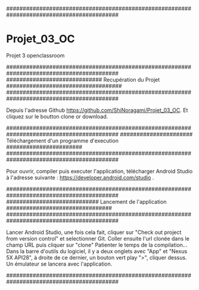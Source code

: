 ##########################################################################################
# Projet_03_OC
Projet 3 openclassroom


##########################################################################################
#############################  Recupération du Projet  ###################################
##########################################################################################

  Depuis l'adresse Github https://github.com/ShiNoragami/Projet_03_OC. Et cliquez sur le 
boutton clone or download.


##########################################################################################
######################  Téléchargement d'un programme d'execution  #######################
##########################################################################################

  Pour ouvrir, compiler puis executer l'application, télécharger Android Studio à 
l'adresse suivante : https://developer.android.com/studio .


##########################################################################################
############################  Lancement de l'application  ################################
##########################################################################################

  Lancer Android Studio, une fois cela fait, cliquer sur "Check out project from version 
control" et selectionner Git.
Coller ensuite l'url clonée dans le champ URL puis cliquer sur "clone"
      Patienter le temps de la compilation...
Dans la barre d'outils du logiciel, il y a deux onglets avec "App" et "Nexus 5X API28", 
à droite de ce dernier, un bouton vert play ">", cliquer dessus.
Un émulateur se lancera avec l'application.

##########################################################################################

